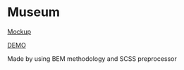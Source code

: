# Museum

[Mockup](https://www.figma.com/file/cRBCqE06cDrY3s4jX7h3iY/%D0%9D%D0%90%D0%9C%D0%A3-(Edit)?node-id=0%3A1)

[DEMO](https://bogdandobak.github.io/MuseumUa/)

Made by using BEM methodology and SCSS preprocessor
